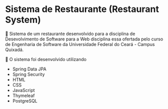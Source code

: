 # Sistema de Restaurante (Restaurant System)

:pushpin:
Sistema de um restaurante desenvolvido para a disciplina de Desevolvimento de Software para a Web disciplina essa ofertada pelo curso de Engenharia de Software da Universidade Federal do Ceará - Campus Quixadá.

:pushpin:
O sistema foi desenvolvido utilizando

* Spring Data JPA
* Spring Security
* HTML
* CSS
* JavaScript
* Thymeleaf
* PostgreSQL
